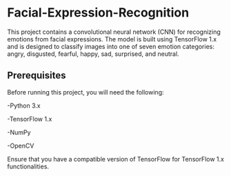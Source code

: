 # Facial-Expression-Recognition
This project contains a convolutional neural network (CNN) for recognizing emotions from facial expressions. The model is built using TensorFlow 1.x and is designed to classify images into one of seven emotion categories: angry, disgusted, fearful, happy, sad, surprised, and neutral.
## Prerequisites
Before running this project, you will need the following:

-Python 3.x

-TensorFlow 1.x

-NumPy

-OpenCV

Ensure that you have a compatible version of TensorFlow for TensorFlow 1.x functionalities.
